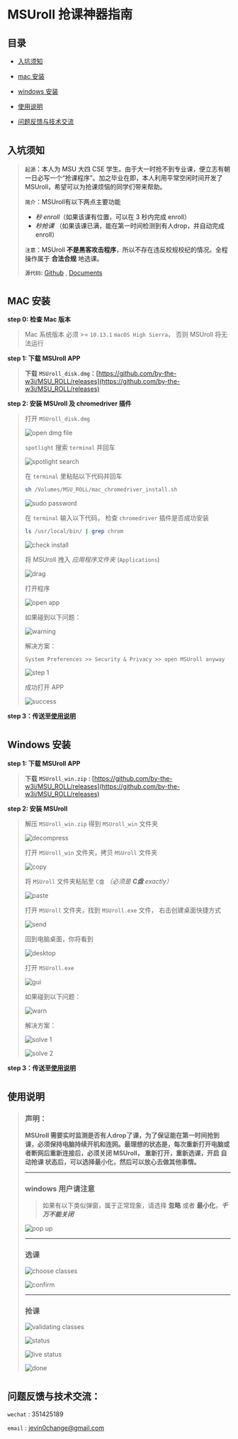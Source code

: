 # **MSUroll** 抢课神器指南

## 目录
- [入坑须知](#desc)

- [mac 安装](#mac-setup)

- [windows 安装](#win-setup)

- [使用说明](#intro)

- [问题反馈与技术交流](#feedback)

# <a name="desc"/>
## 入坑须知
> `起源`：本人为 MSU 大四 CSE 学生。由于大一时抢不到专业课，便立志有朝一日必写一个“抢课程序”。加之毕业在即，本人利用平常空闲时间开发了MSUroll，希望可以为抢课烦恼的同学们带来帮助。
>
> `简介`：MSUroll有以下两点主要功能
> - *秒 enroll*（如果该课有位置，可以在 3 秒内完成 enroll）
> - *秒抢课* （如果该课已满，能在第一时间检测到有人drop，并自动完成 enroll）
>
> `注意`：MSUroll **不是黑客攻击程序**，所以不存在违反校规校纪的情况。全程操作属于 **合法合规** 地选课。
>
> `源代码`: [Github](https://github.com/by-the-w3i/MSU_ROLL) , [Documents](https://by-the-w3i.github.io/MSU_ROLL/)

# <a name="mac-setup"/>
## MAC 安装
**step 0: 检查 Mac 版本**
> Mac 系统版本 必须 >= `10.13.1` `macOS High Sierra`， 否则 MSUroll 将无法运行

**step 1: 下载 MSUroll APP**
> 下载 `MSUroll_disk.dmg`：[https://github.com/by-the-w3i/MSU_ROLL/releases](https://github.com/by-the-w3i/MSU_ROLL/releases)


**step 2: 安装 MSUroll 及 chromedriver 插件**
> 打开 `MSUroll_disk.dmg`
>
> ![open dmg file](./mac_download/screenshots/open_dmg.png)
>
> `spotlight` 搜索 `terminal` 并回车
>
> ![spotlight search](./mac_download/screenshots/spotlight.png)
>
> 在 `terminal` 里粘贴以下代码并回车
>
> ```bash
> sh /Volumes/MSU_ROLL/mac_chromedriver_install.sh
> ```
> ![sudo password](./mac_download/screenshots/pass.png)
>
> 在 `terminal` 输入以下代码， 检查 `chromedriver`  插件是否成功安装
>
> ```bash
> ls /usr/local/bin/ | grep chrom
> ```
> ![check install](./mac_download/screenshots/check.png)
>
> 将 MSUroll 拽入 *应用程序文件夹* (`Applications`)
>
> ![drag](./mac_download/screenshots/drag_app.png)
>
> 打开程序
>
> ![open app](./mac_download/screenshots/open.png)
>
> 如果碰到以下问题：
>
> ![warning](./mac_download/screenshots/warning.png)
>
> 解决方案：
>
> ```
> System Preferences >> Security & Privacy >> open MSUroll anyway
> ```
>
> ![step 1](./mac_download/screenshots/step1.png)
>
> 成功打开 APP
>
> ![success](./mac_download/screenshots/success.png)

**step 3：传送至[使用说明](#intro)**

# <a name="win-setup"/>
## Windows 安装
**step 1: 下载 MSUroll APP**
> 下载 `MSUroll_win.zip` : [https://github.com/by-the-w3i/MSU_ROLL/releases](https://github.com/by-the-w3i/MSU_ROLL/releases)

**step 2: 安装 MSUroll**
> 解压 `MSUroll_win.zip` 得到 `MSUroll_win` 文件夹
>
> ![decompress](./win_download/screenshots/decompress.png)
>
> 打开 `MSUroll_win` 文件夹，拷贝 `MSUroll` 文件夹
>
> ![copy](./win_download/screenshots/copy.png)
>
> 将 `MSUroll` 文件夹粘贴至 `C盘` *（必须是 **C盘** exactly）*
>
> ![paste](./win_download/screenshots/paste.png)
>
> 打开 `MSUroll` 文件夹，找到 `MSUroll.exe` 文件， 右击创建桌面快捷方式
>
> ![send](./win_download/screenshots/send.png)
>
> 回到电脑桌面，你将看到
>
> ![desktop](./win_download/screenshots/desktop.png)
>
> 打开 `MSUroll.exe`
>
> ![gui](./win_download/screenshots/gui.png)
>
> 如果碰到以下问题：
>
> ![warn](./win_download/screenshots/warn.png)
>
> 解决方案：
>
> ![solve 1](./win_download/screenshots/solve1.png)
>
> ![solve 2](./win_download/screenshots/solve2.png)
>

**step 3：传送至[使用说明](#intro)**


# <a name="intro"/>
## 使用说明
> ### 声明：
> **MSUroll 需要实时监测是否有人drop了课，为了保证能在第一时间抢到课，必须保持电脑持续开机和连网。最理想的状态是，每次重新打开电脑或者断网后重新连接后，必须关闭 MSUroll， 重新打开，重新选课，开启 自动抢课 状态后，可以选择最小化，然后可以放心去做其他事情。**
>
> ---
> ### windows 用户请注意
>> 如果有以下类似弹窗，属于正常现象，请选择 **忽略** 或者 **最小化**，***千万不能关闭***
>
> ![pop up](./win_download/screenshots/popup.png)
>
> ---
>
> ### 选课
>
> ![choose classes](./mac_download/screenshots/choose.png)
>
> ![confirm](./mac_download/screenshots/confirm.png)
>
> ---
>
> ### 抢课
>
> ![validating classes](./mac_download/screenshots/waiting.png)
>
> ![status](./mac_download/screenshots/status.png)
>
> ![live status](./mac_download/screenshots/live_status.png)
>
> ![done](./mac_download/screenshots/finish.png)
>

# <a name="feedback" />
## 问题反馈与技术交流：
`wechat` : 351425189

`email` : jevin0change@gmail.com
